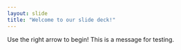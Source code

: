 ```yaml
---
layout: slide
title: "Welcome to our slide deck!"
---
```


Use the right arrow to begin!
This is a message for testing.
